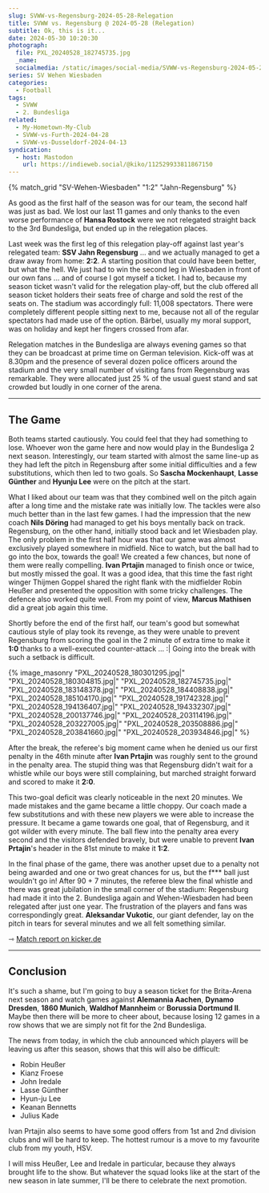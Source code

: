 ```yaml
---
slug: SVWW-vs-Regensburg-2024-05-28-Relegation
title: SVWW vs. Regensburg @ 2024-05-28 (Relegation)
subtitle: Ok, this is it...
date: 2024-05-30 10:20:30
photograph:
  file: PXL_20240528_182745735.jpg
  _name: 
  socialmedia: /static/images/social-media/SVWW-vs-Regensburg-2024-05-28-Relegation.png
series: SV Wehen Wiesbaden
categories:
  - Football
tags:
  - SVWW
  - 2. Bundesliga
related:
  - My-Hometown-My-Club
  - SVWW-vs-Furth-2024-04-28
  - SVWW-vs-Dusseldorf-2024-04-13
syndication:
  - host: Mastodon
    url: https://indieweb.social/@kiko/112529933811867150
---
```


{% match_grid "SV-Wehen-Wiesbaden" "1:2" "Jahn-Regensburg" %}

As good as the first half of the season was for our team, the second half was just as bad. We lost our last 11 games and only thanks to the even worse performance of **Hansa Rostock** were we not relegated straight back to the 3rd Bundesliga, but ended up in the relegation places.

Last week was the first leg of this relegation play-off against last year's relegated team: **SSV Jahn Regensburg** ... and we actually managed to get a draw away from home: **2:2**. A starting position that could have been better, but what the hell. We just had to win the second leg in Wiesbaden in front of our own fans ... and of course I got myself a ticket. I had to, because my season ticket wasn't valid for the relegation play-off, but the club offered all season ticket holders their seats free of charge and sold the rest of the seats on. The stadium was accordingly full: 11,008 spectators. There were completely different people sitting next to me, because not all of the regular spectators had made use of the option. Bärbel, usually my moral support, was on holiday and kept her fingers crossed from afar.

Relegation matches in the Bundesliga are always evening games so that they can be broadcast at prime time on German television. Kick-off was at 8.30pm and the presence of several dozen police officers around the stadium and the very small number of visiting fans from Regensburg was remarkable. They were allocated just 25 % of the usual guest stand and sat crowded but loudly in one corner of the arena.

<!-- more -->

---

## The Game

Both teams started cautiously. You could feel that they had something to lose. Whoever won the game here and now would play in the Bundesliga 2 next season. Interestingly, our team started with almost the same line-up as they had left the pitch in Regensburg after some initial difficulties and a few substitutions, which then led to two goals. So **Sascha Mockenhaupt**, **Lasse Günther** and **Hyunju Lee** were on the pitch at the start. 

What I liked about our team was that they combined well on the pitch again after a long time and the mistake rate was initially low. The tackles were also much better than in the last few games. I had the impression that the new coach **Nils Döring** had managed to get his boys mentally back on track. Regensburg, on the other hand, initially stood back and let Wiesbaden play. The only problem in the first half hour was that our game was almost exclusively played somewhere in midfield. Nice to watch, but the ball had to go into the box, towards the goal! We created a few chances, but none of them were really compelling. **Ivan Prtajin** managed to finish once or twice, but mostly missed the goal. It was a good idea, that this time the fast right winger Thijmen Goppel shared the right flank with the midfielder Robin Heußer and presented the opposition with some tricky challenges. The defence also worked quite well. From my point of view, **Marcus Mathisen** did a great job again this time.

Shortly before the end of the first half, our team's good but somewhat cautious style of play took its revenge, as they were unable to prevent Regensburg from scoring the goal in the 2 minute of extra time to make it **1:0** thanks to a well-executed counter-attack ... :| Going into the break with such a setback is difficult.

{% image_masonry
  "PXL_20240528_180301295.jpg|"
  "PXL_20240528_180304815.jpg|"
  "PXL_20240528_182745735.jpg|"
  "PXL_20240528_183148378.jpg|"
  "PXL_20240528_184408838.jpg|"
  "PXL_20240528_185104170.jpg|"
  "PXL_20240528_191742328.jpg|"
  "PXL_20240528_194136407.jpg|"
  "PXL_20240528_194332307.jpg|"
  "PXL_20240528_200137746.jpg|"
  "PXL_20240528_203114196.jpg|"
  "PXL_20240528_203227005.jpg|"
  "PXL_20240528_203508886.jpg|"
  "PXL_20240528_203841660.jpg|"
  "PXL_20240528_203934846.jpg|"
%}

After the break, the referee's big moment came when he denied us our first penalty in the 46th minute after **Ivan Prtajin** was roughly sent to the ground in the penalty area. The stupid thing was that Regensburg didn't wait for a whistle while our boys were still complaining, but marched straight forward and scored to make it **2:0**.

This two-goal deficit was clearly noticeable in the next 20 minutes. We made mistakes and the game became a little choppy. Our coach made a few substitutions and with these new players we were able to increase the pressure. It became a game towards one goal, that of Regensburg, and it got wilder with every minute. The ball flew into the penalty area every second and the visitors defended bravely, but were unable to prevent **Ivan Prtajin**'s header in the 81st minute to make it **1:2**.

In the final phase of the game, there was another upset due to a penalty not being awarded and one or two great chances for us, but the f*** ball just wouldn't go in! After 90 + 7 minutes, the referee blew the final whistle and there was great jubilation in the small corner of the stadium: Regensburg had made it into the 2. Bundesliga again and Wehen-Wiesbaden had been relegated after just one year. The frustration of the players and fans was correspondingly great. **Aleksandar Vukotic**, our giant defender, lay on the pitch in tears for several minutes and we all felt something similar.

&#x21FE;&nbsp;[Match report on kicker.de](https://www.kicker.de/wiesbaden-gegen-regensburg-2024-bundesliga-relegation-4910422/analyse)

---

## Conclusion

It's such a shame, but I'm going to buy a season ticket for the Brita-Arena next season and watch games against **Alemannia Aachen**, **Dynamo Dresden**, **1860 Munich**, **Waldhof Mannheim** or **Borussia Dortmund II**. Maybe then there will be more to cheer about, because losing 12 games in a row shows that we are simply not fit for the 2nd Bundesliga.

The news from today, in which the club announced which players will be leaving us after this season, shows that this will also be difficult:

* Robin Heußer
* Kianz Froese
* John Iredale
* Lasse Günther
* Hyun-ju Lee
* Keanan Bennetts
* Julius Kade

Ivan Prtajin also seems to have some good offers from 1st and 2nd division clubs and will be hard to keep. The hottest rumour is a move to my favourite club from my youth, HSV.

I will miss Heußer, Lee and Iredale in particular, because they always brought life to the show. But whatever the squad looks like at the start of the new season in late summer, I'll be there to celebrate the next promotion.
